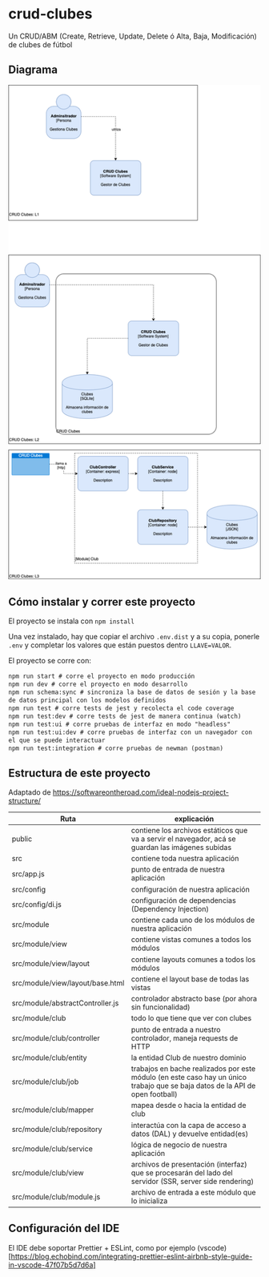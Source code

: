 # crud-clubes

Un CRUD/ABM (Create, Retrieve, Update, Delete ó Alta, Baja, Modificación) de clubes de fútbol

## Diagrama

<img src="./crud_clubes_simple.png">

## Cómo instalar y correr este proyecto

El proyecto se instala con `npm install`

Una vez instalado, hay que copiar el archivo `.env.dist` y a su copia, ponerle `.env` y completar los valores que están puestos dentro `LLAVE=VALOR`.

El proyecto se corre con:

```
npm run start # corre el proyecto en modo producción
npm run dev # corre el proyecto en modo desarrollo
npm run schema:sync # sincroniza la base de datos de sesión y la base de datos principal con los modelos definidos
npm run test # corre tests de jest y recolecta el code coverage
npm run test:dev # corre tests de jest de manera continua (watch)
npm run test:ui # corre pruebas de interfaz en modo "headless"
npm run test:ui:dev # corre pruebas de interfaz con un navegador con el que se puede interactuar
npm run test:integration # corre pruebas de newman (postman)
```

## Estructura de este proyecto

Adaptado de https://softwareontheroad.com/ideal-nodejs-project-structure/

| Ruta                             | explicación                                                                                                                   |
| -------------------------------- | ----------------------------------------------------------------------------------------------------------------------------- |
| public                           | contiene los archivos estáticos que va a servir el navegador, acá se guardan las imágenes subidas                             |
| src                              | contiene toda nuestra aplicación                                                                                              |
| src/app.js                       | punto de entrada de nuestra aplicación                                                                                        |
| src/config                       | configuración de nuestra aplicación                                                                                           |
| src/config/di.js                 | configuración de dependencias (Dependency Injection)                                                                          |
| src/module                       | contiene cada uno de los módulos de nuestra aplicación                                                                        |
| src/module/view                  | contiene vistas comunes a todos los módulos                                                                                   |
| src/module/view/layout           | contiene layouts comunes a todos los módulos                                                                                  |
| src/module/view/layout/base.html | contiene el layout base de todas las vistas                                                                                   |
| src/module/abstractController.js | controlador abstracto base (por ahora sin funcionalidad)                                                                      |
| src/module/club                  | todo lo que tiene que ver con clubes                                                                                          |
| src/module/club/controller       | punto de entrada a nuestro controlador, maneja requests de HTTP                                                               |
| src/module/club/entity           | la entidad Club de nuestro dominio                                                                                            |
| src/module/club/job              | trabajos en bache realizados por este módulo (en este caso hay un único trabajo que se baja datos de la API de open football) |
| src/module/club/mapper           | mapea desde o hacia la entidad de club                                                                                        |
| src/module/club/repository       | interactúa con la capa de acceso a datos (DAL) y devuelve entidad(es)                                                         |
| src/module/club/service          | lógica de negocio de nuestra aplicación                                                                                       |
| src/module/club/view             | archivos de presentación (interfaz) que se procesarán del lado del servidor (SSR, server side rendering)                      |
| src/module/club/module.js        | archivo de entrada a este módulo que lo inicializa                                                                            |

## Configuración del IDE

El IDE debe soportar Prettier + ESLint, como por ejemplo (vscode)[https://blog.echobind.com/integrating-prettier-eslint-airbnb-style-guide-in-vscode-47f07b5d7d6a]
